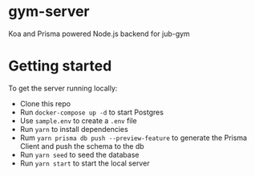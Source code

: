 # gym-server
Koa and Prisma powered Node.js backend for jub-gym

# Getting started
To get the server running locally:

- Clone this repo
- Run `docker-compose up -d` to start Postgres
- Use `sample.env` to create a `.env` file
- Run `yarn` to install dependencies
- Rum `yarn prisma db push --preview-feature` to generate the Prisma Client and push the schema to the db
- Run `yarn seed` to seed the database
- Run `yarn start` to start the local server
